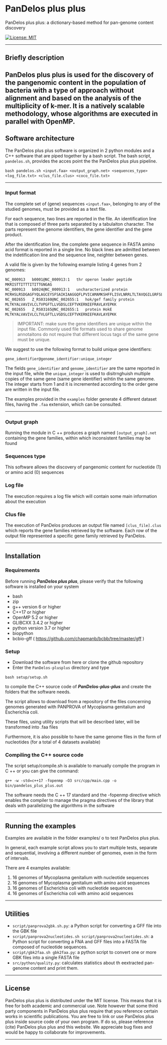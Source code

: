 # PanDelos plus plus
PanDelos plus plus: a dictionary-based method for pan-genome content discovery

[![License: MIT](https://img.shields.io/badge/License-MIT-yellow.svg)](https://opensource.org/licenses/MIT) [](#lang-en)

----

## Briefly description

**PanDelos plus plus** is used for the discovery of the pangenomic content in the population of bacteria with a type of approach without alignment and based on the analysis of the multiplicity of k-mer.
It is a natively scalable methodology, whose algorithms are executed in parallel with OpenMP.
----

## Software architecture
The PanDelos plus plus software is organized in 2 python modules and a C++ software that are piped together by a bash script.
The bash script, `pandelos.sh`, provides the acces point the the PanDelos plus plus pipeline.

```
bash pandelos.sh <input.faa> <output_graph.net> <sequences_type> <log_file.txt> <clus_file.clus> <coco_file.txt>
```

<hr />

### Input format

The complete set of (gene) sequences `<input.faa>`, belonging to any of the studied genomes, must be provided as a text file.


For each sequence, two lines are reported in the file. An identification line that is composed of three parts separated by a tabulaiton character. The parts represent the genome identifiers, the gene identifier and the gene product.

After the identification line, the complete gene sequence in FASTA amino acid format is reported in a single line. No black lines are admitted between the indetification line and the sequence line, neighter between genes.

A valid file is given by the following example listing 4 genes from 2 genomes:
```
NC_000913	b0001@NC_000913:1	thr operon leader peptide
MKRISTTITTTITITTGNGAG
NC_000913	b0024@NC_000913:1	uncharacterized protein
MCRHSLRSDGAGFYQLAGCEYSFSAIKIAAGGQFLPVICAMAMKSHFFLISVLNRRLTLTAVQGILGRFSLF
NC_002655	Z_RS03160@NC_002655:1	hok/gef family protein
MLTKYALVAVIVLCLTVPGFTLLVGDSLCEFTVKERNIEFRAVLAYEPKK
NC_002655	Z_RS03165@NC_002655:1	protein HokE
MLTKYALVAVIVLCLTVLGFTLLVGDSLCEFTVKERNIEFKAVLAYEPKK
```
> IMPORTANT: make sure the gene identifiers are unique within the input file. Commonly used file formats used to share genome annotaitons do not require that different locus tags of the same gene must be unique.

We suggest to use the following format to build unique gene identifiers:
```
gene_identifier@genome_identifier:unique_integer
```
The fields `gene_identifier` and `genome_identifier` are the same reported in the input file, while the `unique_integer` is used to disitrnghuish multiple copies of the same gene (same gene identifier) wihtin the same genome. The integer starts from 1 and it is incremented according to the order gene are written in the input file.


The examples provided in the `examples` folder generate 4 different dataset files, having the `.faa` extension, which can be consulted.

<hr />

### Output graph
Running the module in C ++ produces a graph named `[output_graph].net` containing the gene families, within which inconsistent families may be found

### Sequences type
This software allows the discovery of pangenomic content for nucleotide (1) or amino acid (0) sequences

### Log file
The execution requires a log file which will contain some main information about the execution

### Clus file
The execution of PanDelos produces an output file named `[clus_file].clus` which reports the gene families retrieved by the software.
Each row of the output file represented a specific gene family retrieved by PanDelos.

<hr />

## Installation
### Requirements
Before running ***PanDelos plus plus***, please verify that the following software is installed on your system
* bash
* zip
* g++ version 6 or higher
* C++17 or higher
* OpenMP 5.2 or higher
* GLIBCXX 3.4.2 or higher
* python version 3.7 or higher
* biopython
* bcbio-gff ( https://github.com/chapmanb/bcbb/tree/master/gff )

### Setup
- Download the software from here or clone the github repository
- Enter the `PanDelos-plusplus` directory and type
```
bash setup/setup.sh
```
to compile the C++ source code of ***PanDelos-plus-plus*** and create the folders that the software needs.

The script allows to download from a repository of the files concerning genomes generated with PANPROVA of Mycoplasma genitalium and Escherichia coli.

These files, using utility scripts that will be described later, will be transformed into .faa files

Furthermore, it is also possible to have the same genome files in the form of nucleotides (for a total of 4 datasets available)

### Compiling the C++ source code
The script setup/compile.sh is available to manually compile the program in C ++ or you can give the command:

```
g++ -w -std=c++17 -fopenmp -O3 src/cpp/main.cpp -o bin/pandelos_plus_plus.out

```
The software needs the C ++ 17 standard and the -fopenmp directive which enables the compiler to manage the pragma directives of the library that deals with parallelizing the algorithms in the software

<hr />

## Running the examples
Examples are available in the folder examples/ o to test PanDelos plus plus.

In general, each example script allows you to start multiple tests, separate and sequential, involving a different number of genomes, even in the form of intervals.

There are 4 examples available:
1) 16 genomes of Mycoplasma genitalium with nucleotide sequences
2) 16 genomes of Mycoplasma genitalium with amino acid sequences
3) 16 genomes of Escherichia coli with nucleotide sequences
4) 16 genomes of Escherichia coli with amino acid sequences

----

## Utilities

* `script/panprova2gbk.sh.py`: a Python script for converting a GFF file into the GBK file
* `script/panprova2nucleotides.sh script/panprova2nucleotides.sh`: a Python script for converting a FNA and GFF files into a FASTA file composed of nucleotide sequences.
* `script/gbk2faa.sh gbk2faa.py`: a python script to convert one or more GBK files into a single FASTA file
* `src/python/quality.py`: calculates statistics about th eextracted pan-genome content and print them.

----

## License
PanDelos plus plus is distributed under the MIT license. This means that it is free for both academic and commercial use. Note however that some third party components in PanDelos plus plus require that you reference certain works in scientific publications.
You are free to link or use PanDelos plus plus inside source code of your own program. If do so, please reference (cite) PanDelos plus plus and this website. We appreciate bug fixes and would be happy to collaborate for improvements.

<hr />

<!--
## Detailed description

The following picture gives a detailed description of the PanDelos plus plus workflow.

<p align="center">
<img src="https://github.com/InfOmics/PANPROVA/blob/main/workflow.svg?raw=true" alt="workflow" width="400"/>
 </p>

The workflow is composed of a set of internal tools, Python scripts and C++ executables, plus some external Python scripts that can be used for file format conversions.

Sections with a yellow background are those internal tools that are in charge of the `PANPROVA.sh` script.

<br/>

The internal tools are:
* `create_hgt_pool`: a C++ executable for creating an HGT pool from a set of PEG files. It also takes are input the root genome in roder to discard genes that a re similar to the genetic sequences within the root genome.
* `generate_tree.py`: a Python script for randomly generating a phylogenomic tree of the wanted population.
* `tree2phyloxml.p`: a tool for converting a PANPROVA tree into a PhyloXML file and for generating an image showing it.
* `evolve`: a C++ executable that implements the evolution procedure.
* `get_pan_distrs.py`: a Python script for retrieving pangenomic information from the generated population and for creating the corresponding output.
* `pegs2gxx.py`: a Python script for converting the generated genomes into the GBK and GFF+FASTA formats.

----

### Extraction of HGT pool

The pool of HGT genes to be used during the evolution simulation is extracted from a set of input genomes (in PEG format) and by taking into account genes that are already present in the root genome (still in PEG format) for excluding genes similar to them from the HGT pool.
The following picture illustrates the main steps of the extraction procedure.

<p align="center">
<img src="https://github.com/InfOmics/PANPROVA/blob/main/createhgt.svg?raw=true" alt="create hgt" width="200"/>
 </p>

From the given input genomes, a set of genes that are not similar to the genes present in the root genome is initially extracted. Then a nonredundant pool of genes is created by discarding genes that are similar to other genes in the initial set.
The similarity among nucleotide genetic sequences is computed by taking into account the similarity between their k-mer content [1]. In particular, a Jaccard similarity between k-mer multisets of two genetic sequences is computed. Genes with a similarity greater than 0.3 with root genes are discarded. Successively, we set an arbitrary order of the surviving genes. Then, each gene is compared with genes that come after it in the ordering. If the similarity is greater than 0.5, then the latter gene is marked to be discarded. At the end of the scanning, all the genes that were marked are removed from the HGT pool.

### Evolution procedure

The workflow of the evolution procedure, together with examples (in yellow boxes) of intermediate data, is shown in the following figure.

<p align="center">
<img src="https://github.com/InfOmics/PANPROVA/blob/main/evolve.svg?raw=true" alt="evolve" width="500"/>
 </p>

The workflow refers to the case in which the generation of the random phylogenomic tree is integrated into the process.
<br/>

At each step, a genome from the current population is chosen to be the parent of the next genome to be created. Thus, the parent genome is cloned and an initial version of the child genome is produced (see example 1 of the figure).
<br/>

Then, according to a given probability, each vertically transmitted gene is selected to be altered or not. If yes, its loci are variated according to a given variation percentage. Possible variations are substitution, insertion or deletion.
The tool gives the possibility to specify user-defined substitution probabilities for nucleotides by providing a file containing them. By default, every nucleotide can be substituted by any other nucleotide with equal probability.
Any modification is applied such that it does not produce or modify any star or stop codon of genes that overlap the gene that is currently modified. Overlapping genes may reside on both strands.
Because valid genetic sequences must be provided, substitution regards one nucleotide at a time, while insertion and deletion regard 3 nucleotides at a time, such that the length of the resulting sequence is still a multiple of 3.
<br/>
Ts/Tv ratio and synonym/non-synonym mutation ratio are intended to be the effects of the alterations that are performed on genetic sequences, thus they can not be specified as input parameters. We are aware that more complex models of sequencing alteration are available at the state of the art. However, the main aim of  ***PANPROVA*** is to simulate pangenomic effects, mainly due to the acquisition and deletion of genes. An extension of the software by us or the research community may include more accurate models.
<br/>

Subsequently, variated vertically transmitted genes are selected to be duplicated within the new genome according to a given probability.
<br/>

Duplication, insertion of HGT genes and transposition of genes is made such that a random locus of the genome is chosen. the locus must not be covered by any other gene. Thus, the genetic sequence of the gene, together with start and stop codons, is inserted at the selected locus. See examples 2 and 4 of the figure.
The resultant gene set is modified by a given percentage. If the set is composed of n genes and 2% of the set has to be variated, then (n/100)x2 variation operations are performed. such operation can be a horizontal gene acquisition of a gene removal. If the probability that an operation is an acquisition is p, then the probability that the operation is a removal is 1-p.
<br/>

In the case of gene removal, a gene is randomly chosen to be removed. All the nucleotides that belong to the selected gene are removed from the genome if they do not overlap other genes. See example 3 of the figure.
<br/>

In case of gene acquisition, if the HGT pool is not empty, a genetic sequence is randomly chosen from the pool, inserted in the genome and removed from the pool. See example 4 of the figure. If the HGT pool is empty, a purely random nucleotide sequence is generated and inserted within the genome.
<br/>

Subsequently, the resultant set of genes is randomly picked for transposition according to a given probability.
<br/>

Lastly, the new genome is added to the population and the process is repeated until the desired number of genomes is produced. Every time a new genome is produced, its parenting relationships are recorded. In particular, the information regarding the genome from which it has been cloned is stored. In addition, for each gene in the new genome, the information regarding the parent gene is stored. for vertically transmitted genes, such information reports the identifiers of the gene present in the parent genome. For duplicated genes, such information reports the identification of the paralog gene from which the gene has been duplicated. For horizontally transmitted genes, such information is null. See example 5 of the Figure.


